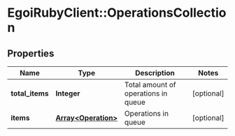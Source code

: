# EgoiRubyClient::OperationsCollection

## Properties
Name | Type | Description | Notes
------------ | ------------- | ------------- | -------------
**total_items** | **Integer** | Total amount of operations in queue | [optional] 
**items** | [**Array&lt;Operation&gt;**](Operation.md) | Operations in queue | [optional] 


